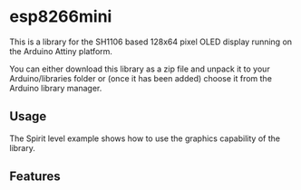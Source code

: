 # esp8266mini

This is a library for the SH1106 based 128x64 pixel OLED display running on the Arduino Attiny platform.

You can either download this library as a zip file and unpack it to your Arduino/libraries folder or (once it has been added) choose it from the Arduino library manager.

## Usage

The Spirit level example shows how to use the graphics capability of the library.

## Features

